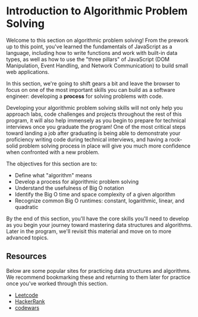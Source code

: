 # Introduction to Algorithmic Problem Solving

Welcome to this section on algorithmic problem solving! From the prework up to
this point, you've learned the fundamentals of JavaScript as a language,
including how to write functions and work with built-in data types, as well as
how to use the "three pillars" of JavaScript (DOM Manipulation, Event Handling,
and Network Communication) to build small web applications.

In this section, we're going to shift gears a bit and leave the browser to focus
on one of the most important skills you can build as a software engineer:
developing a **process** for solving problems with code.

Developing your algorithmic problem solving skills will not only help you
approach labs, code challenges and projects throughout the rest of this program,
it will also help immensely as you begin to prepare for technical interviews
once you graduate the program! One of the most critical steps toward landing a
job after graduating is being able to demonstrate your proficiency writing code
during technical interviews, and having a rock-solid problem solving process in
place will give you much more confidence when confronted with a new problem.

The objectives for this section are to:

- Define what "algorithm" means
- Develop a process for algorithmic problem solving
- Understand the usefulness of Big O notation
- Identify the Big O time and space complexity of a given algorithm
- Recognize common Big O runtimes: constant, logarithmic, linear, and quadratic

By the end of this section, you'll have the core skills you'll need to develop
as you begin your journey toward mastering data structures and algorithms. Later
in the program, we'll revisit this material and move on to more advanced topics.

## Resources

Below are some popular sites for practicing data structures and algorithms. We
recommend bookmarking these and returning to them later for practice once you've
worked through this section.

- [Leetcode](https://leetcode.com/)
- [HackerRank](https://www.hackerrank.com/)
- [codewars](https://www.codewars.com/)
